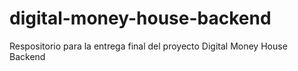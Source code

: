 # digital-money-house-backend
Respositorio para la entrega final del proyecto Digital Money House Backend
